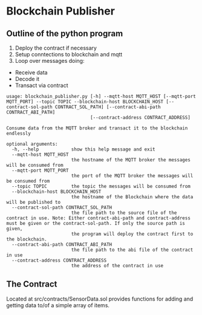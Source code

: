 # Blockchain Publisher

## Outline of the python program
1. Deploy the contract if necessary
2. Setup conntections to blockchain and mqtt
3. Loop over messages doing:
  - Receive data
  - Decode it
  - Transact via contract

```
usage: blockchain_publisher.py [-h] --mqtt-host MQTT_HOST [--mqtt-port MQTT_PORT] --topic TOPIC --blockchain-host BLOCKCHAIN_HOST [--contract-sol-path CONTRACT_SOL_PATH] [--contract-abi-path CONTRACT_ABI_PATH]
                               [--contract-address CONTRACT_ADDRESS]

Consume data from the MQTT broker and transact it to the blockchain endlessly

optional arguments:
  -h, --help            show this help message and exit
  --mqtt-host MQTT_HOST
                        the hostname of the MQTT broker the messages will be consumed from
  --mqtt-port MQTT_PORT
                        the port of the MQTT broker the messages will be consumed from
  --topic TOPIC         the topic the messages will be consumed from
  --blockchain-host BLOCKCHAIN_HOST
                        the hostname of the Blockchain where the data will be published to
  --contract-sol-path CONTRACT_SOL_PATH
                        the file path to the source file of the contract in use. Note: Either contract-abi-path and contract-address must be given or the contract-sol-path. If only the source path is given,
                        the program will deploy the contract first to the blockchain.
  --contract-abi-path CONTRACT_ABI_PATH
                        the file path to the abi file of the contract in use
  --contract-address CONTRACT_ADDRESS
                        the address of the contract in use
```

## The Contract
Located at src/contracts/SensorData.sol provides functions for adding and getting data to/of a simple array of items.
